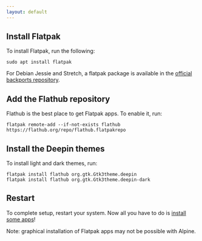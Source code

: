 ```yaml
---
layout: default
---
```

## Install Flatpak

To install Flatpak, run the following:

```
sudo apt install flatpak
```

For Debian Jessie and Stretch, a flatpak package is available in the [official backports repository](https://backports.debian.org/Instructions/). 


## Add the Flathub repository
Flathub is the best place to get Flatpak apps. To enable it, run:

```
flatpak remote-add --if-not-exists flathub https://flathub.org/repo/flathub.flatpakrepo
```

## Install the Deepin themes

To install light and dark themes, run:
```
flatpak install flathub org.gtk.Gtk3theme.deepin
flatpak install flathub org.gtk.Gtk3theme.deepin-dark
```

## Restart
To complete setup, restart your system. Now all you have to do is [install some apps](https://flathub.org)!

Note: graphical installation of Flatpak apps may not be possible with Alpine.

<!--
Written with love using [Apostrophe](https://flathub.org/apps/details/org.gnome.gitlab.somas.Apostrophe).
-->